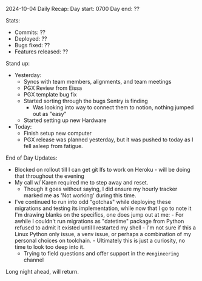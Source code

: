 2024-10-04 Daily Recap:
Day start: 0700
Day end: ??

Stats:
- Commits: ??
- Deployed:  ??
- Bugs fixed:  ??
- Features released: ??

Stand up:
- Yesterday:
	- Syncs with team members, alignments, and team meetings
	- PGX Review from Eissa
	- PGX template bug fix
	- Started sorting through the bugs Sentry is finding
		- Was looking into way to connect them to notion, nothing jumped out as "easy"
	- Started setting up new Hardware
- Today:
	- Finish setup new computer
	- PGX release was planned yesterday, but it was pushed to today as I fell asleep from fatigue.

End of Day Updates:
- Blocked on rollout till I can get git lfs to work on Heroku - will be doing that throughout the evening 
- My call w/ Karen required me to step away and reset. 
	- Though it goes without saying, I did ensure my hourly tracker marked me as 'Not working' during this time.
- I've continued to run into odd "gotchas" while deploying these migrations and testing its implementation, while now that I go to note it I'm drawing blanks on the specifics, one does jump out at me: 
	  - For awhile I couldn't run migrations as "datetime" package from Python refused to admit it existed until I restarted my shell
	  - I'm not sure if this a Linux Python only issue, a venv issue, or perhaps a combination of my personal choices on toolchain. 
		  - Ultimately this is just a curiosity, no time to look too deep into it. 
  - Trying to field questions and offer support in the `#engineering` channel

Long night ahead, will return.